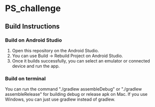# PS_challenge

## Build Instructions

### Build on Android Studio
1. Open this repository on the Android Studio.
2. You can use Build -> Rebuild Project on Android Studio.
3. Once it builds successfully, you can select an emulator or connected device and run the app.

### Build on terminal
You can run the command "./gradlew assembleDebug" or "./gradlew assembleRelease" for building debug or release apk on Mac.
If you use Windows, you can just use gradlew instead of gradlew.
